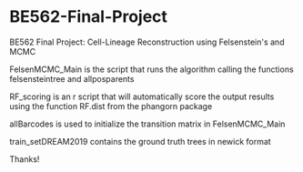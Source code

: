 # BE562-Final-Project
BE562 Final Project: Cell-Lineage Reconstruction using Felsenstein's and MCMC

FelsenMCMC_Main is the script that runs the algorithm calling the functions felsensteintree and allposparents

RF_scoring is an r script that will automatically score the output results using the function RF.dist from the phangorn package

allBarcodes is used to initialize the transition matrix in FelsenMCMC_Main

train_setDREAM2019 contains the ground truth trees in newick format

Thanks!
